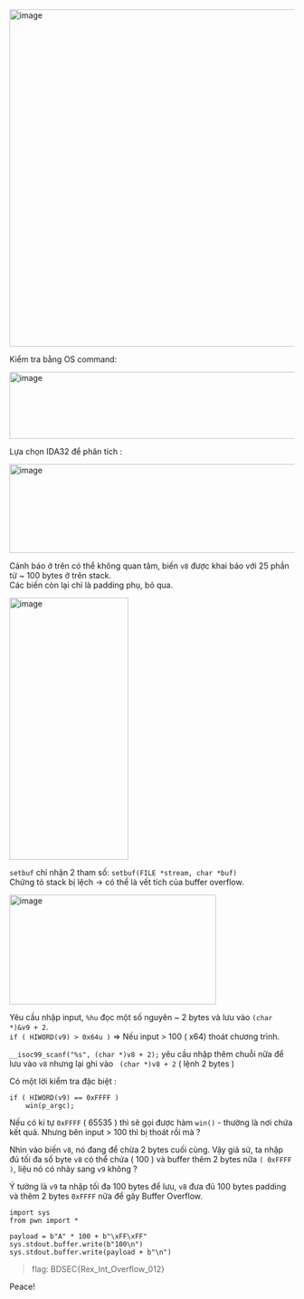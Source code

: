 <img width="516" height="596" alt="image" src="https://github.com/user-attachments/assets/6f292859-85e3-44e6-a4e0-7e90487adbc5" />  

Kiểm tra bằng OS command:  

<img width="670" height="118" alt="image" src="https://github.com/user-attachments/assets/71835373-d3d3-4ab8-a969-b2c76a26ba8c" />  

Lựa chọn IDA32 để phân tích :  

<img width="517" height="157" alt="image" src="https://github.com/user-attachments/assets/76523723-567e-468a-8c89-8731378ffc55" />  

Cảnh báo ở trên có thể không quan tâm, biến `v8` được khai báo với 25 phần tử ~ 100 bytes ở trên stack.  
Các biến còn lại chỉ là padding phụ, bỏ qua.  

<img width="210" height="463" alt="image" src="https://github.com/user-attachments/assets/0890109c-323f-4be7-8a5c-7f9983874629" />  

`setbuf` chỉ nhận 2 tham số: `setbuf(FILE *stream, char *buf)`  
Chứng tỏ stack bị lệch → có thể là vết tích của buffer overflow.  

<img width="365" height="194" alt="image" src="https://github.com/user-attachments/assets/922f1286-908d-410a-9701-986498b17000" />  

Yêu cầu nhập input, `%hu` đọc một số nguyên ~ 2 bytes và lưu vào `(char *)&v9 + 2`.  
`if ( HIWORD(v9) > 0x64u )` => Nếu input > 100 ( x64) thoát chương trình.  

`__isoc99_scanf("%s", (char *)v8 + 2);` yêu cầu nhập thêm chuỗi nữa để lưu vào `v8` nhưng lại ghi vào ` (char *)v8 + 2` ( lệnh 2 bytes )  

Có một lời kiểm tra đặc biệt :   
```
if ( HIWORD(v9) == 0xFFFF )
    win(p_argc);
```
Nếu có kí tự `0xFFFF` ( 65535 ) thì sẽ gọi được hàm `win()` - thường là nơi chứa kết quả. Nhưng bên input > 100 thì bị thoát rồi mà ?  

Nhìn vào biến `v8`, nó đang để chừa 2 bytes cuối cùng. Vậy giả sử, ta nhập đủ tối đa số byte `v8` có thể chứa ( 100 ) và buffer thêm 2 bytes nữa `( 0xFFFF )`, liệu nó có nhảy sang `v9` không ?  

Ý tưởng là `v9` ta nhập tối đa 100 bytes để lưu, `v8` đưa đủ 100 bytes padding và thêm 2 bytes `0xFFFF` nữa để gây Buffer Overflow.  

```
import sys
from pwn import *

payload = b"A" * 100 + b"\xFF\xFF"
sys.stdout.buffer.write(b"100\n")
sys.stdout.buffer.write(payload + b"\n")
```

> flag: BDSEC{Rex_Int_Overflow_012}

Peace!







